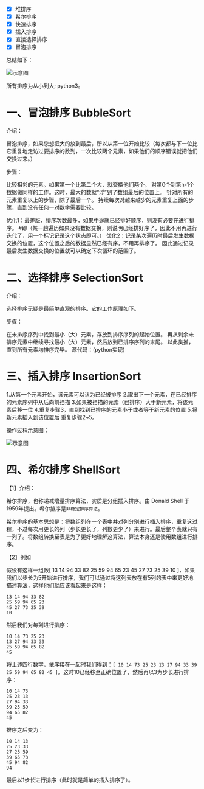 
- [x] 堆排序
- [x] 希尔排序
- [x] 快速排序
- [x] 插入排序
- [x] 直接选择排序
- [x] 冒泡排序

总结如下：

![示意图 ](http://img.blog.csdn.net/20130801171021937?watermark/2/text/aHR0cDovL2Jsb2cuY3Nkbi5uZXQvam51X3NpbWJh/font/5a6L5L2T/fontsize/400/fill/I0JBQkFCMA==/dissolve/70/gravity/Center)


所有排序为从小到大;
python3。

# 一、冒泡排序 BubbleSort
介绍：

冒泡排序，如果您想把大的放到最后，所以从第一位开始比较（每次都与下一位比它重复地走访过要排序的数列，一次比较两个元素，如果他们的顺序错误就把他们交换过来。）

步骤：

比较相邻的元素。如果第一个比第二个大，就交换他们两个。
对第0个到第n-1个数据做同样的工作。这时，最大的数就“浮”到了数组最后的位置上。
针对所有的元素重复以上的步骤，除了最后一个。
持续每次对越来越少的元素重复上面的步骤，直到没有任何一对数字需要比较。

优化1：最差版，排序次数最多，如果中途就已经排好顺序，则没有必要在进行排序。
 #即（某一趟遍历如果没有数据交换，则说明已经排好序了，因此不用再进行迭代了，用一个标记记录这个状态即可。）
优化2：记录某次遍历时最后发生数据交换的位置，这个位置之后的数据显然已经有序，不用再排序了。 因此通过记录最后发生数据交换的位置就可以确定下次循环的范围了。

# 二、选择排序 SelectionSort
介绍：

选择排序无疑是最简单直观的排序。它的工作原理如下。

步骤：

在未排序序列中找到最小（大）元素，存放到排序序列的起始位置。
再从剩余未排序元素中继续寻找最小（大）元素，然后放到已排序序列的末尾。
以此类推，直到所有元素均排序完毕。
源代码：(python实现)

# 三、插入排序 InsertionSort

1.从第一个元素开始，该元素可以认为已经被排序
2.取出下一个元素，在已经排序的元素序列中从后向前扫描
3.如果被扫描的元素（已排序）大于新元素，将该元素后移一位
4.重复步骤3，直到找到已排序的元素小于或者等于新元素的位置
5.将新元素插入到该位置后
重复步骤2~5。

操作过程示意图：

![示意图 ](http://wuchong.me/img/Insertion-sort-example-300px.gif)


# 四、希尔排序 ShellSort

【1】介绍：

希尔排序，也称递减增量排序算法，实质是分组插入排序。由 Donald Shell 于1959年提出。希尔排序是`非稳定排序算法`。

希尔排序的基本思想是：将数组列在一个表中并对列分别进行插入排序，重复这过程，不过每次用更长的列（步长更长了，列数更少了）来进行。最后整个表就只有一列了。将数组转换至表是为了更好地理解这算法，算法本身还是使用数组进行排序。

【2】例如

假设有这样一组数[ 13 14 94 33 82 25 59 94 65 23 45 27 73 25 39 10 ]，如果我们以步长为5开始进行排序，我们可以通过将这列表放在有5列的表中来更好地描述算法，这样他们就应该看起来是这样：

    13 14 94 33 82
    25 59 94 65 23
    45 27 73 25 39
    10

然后我们对每列进行排序：

    10 14 73 25 23
    13 27 94 33 39
    25 59 94 65 82
    45

将上述四行数字，依序接在一起时我们得到：`[ 10 14 73 25 23 13 27 94 33 39 25 59 94 65 82 45 ]`。这时10已经移至正确位置了，然后再以3为步长进行排序：

    10 14 73
    25 23 13
    27 94 33
    39 25 59
    94 65 82
    45

排序之后变为：

    10 14 13
    25 23 33
    27 25 59
    39 65 73
    45 94 82
    94

最后以1步长进行排序（此时就是简单的插入排序了）。
